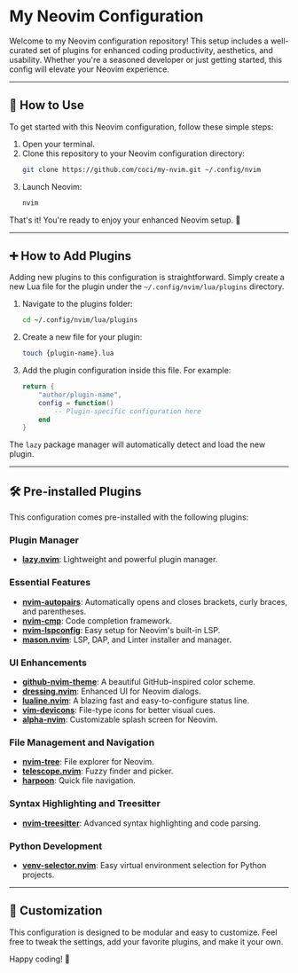 # My Neovim Configuration

Welcome to my Neovim configuration repository! This setup includes a well-curated set of plugins for enhanced coding productivity, aesthetics, and usability. Whether you're a seasoned developer or just getting started, this config will elevate your Neovim experience.

---

## 📖 How to Use

To get started with this Neovim configuration, follow these simple steps:

1. Open your terminal.
2. Clone this repository to your Neovim configuration directory:
   ```bash
   git clone https://github.com/coci/my-nvim.git ~/.config/nvim
   ```
3. Launch Neovim:
   ```bash
   nvim
   ```

That's it! You're ready to enjoy your enhanced Neovim setup. 🎉

---

## ➕ How to Add Plugins

Adding new plugins to this configuration is straightforward. Simply create a new Lua file for the plugin under the `~/.config/nvim/lua/plugins` directory.

1. Navigate to the plugins folder:
   ```bash
   cd ~/.config/nvim/lua/plugins
   ```
2. Create a new file for your plugin:
   ```bash
   touch {plugin-name}.lua
   ```
3. Add the plugin configuration inside this file. For example:
   ```lua
   return {
       "author/plugin-name",
       config = function()
           -- Plugin-specific configuration here
       end
   }
   ```

The `lazy` package manager will automatically detect and load the new plugin.

---

## 🛠️ Pre-installed Plugins

This configuration comes pre-installed with the following plugins:

### Plugin Manager
- **[lazy.nvim](https://github.com/folke/lazy.nvim)**: Lightweight and powerful plugin manager.

### Essential Features
- **[nvim-autopairs](https://github.com/windwp/nvim-autopairs)**: Automatically opens and closes brackets, curly braces, and parentheses.
- **[nvim-cmp](https://github.com/hrsh7th/nvim-cmp)**: Code completion framework.
- **[nvim-lspconfig](https://github.com/neovim/nvim-lspconfig)**: Easy setup for Neovim's built-in LSP.
- **[mason.nvim](https://github.com/williamboman/mason.nvim)**: LSP, DAP, and Linter installer and manager.

### UI Enhancements
- **[github-nvim-theme](https://github.com/projekt0n/github-nvim-theme)**: A beautiful GitHub-inspired color scheme.
- **[dressing.nvim](https://github.com/stevearc/dressing.nvim)**: Enhanced UI for Neovim dialogs.
- **[lualine.nvim](https://github.com/nvim-lualine/lualine.nvim)**: A blazing fast and easy-to-configure status line.
- **[vim-devicons](https://github.com/ryanoasis/vim-devicons)**: File-type icons for better visual cues.
- **[alpha-nvim](https://github.com/goolord/alpha-nvim)**: Customizable splash screen for Neovim.

### File Management and Navigation
- **[nvim-tree](https://github.com/kyazdani42/nvim-tree.lua)**: File explorer for Neovim.
- **[telescope.nvim](https://github.com/nvim-telescope/telescope.nvim)**: Fuzzy finder and picker.
- **[harpoon](https://github.com/ThePrimeagen/harpoon)**: Quick file navigation.

### Syntax Highlighting and Treesitter
- **[nvim-treesitter](https://github.com/nvim-treesitter/nvim-treesitter)**: Advanced syntax highlighting and code parsing.

### Python Development
- **[venv-selector.nvim](https://github.com/linux-cultist/venv-selector.nvim)**: Easy virtual environment selection for Python projects.

---

## 🎨 Customization
This configuration is designed to be modular and easy to customize. Feel free to tweak the settings, add your favorite plugins, and make it your own.

Happy coding! 🚀

